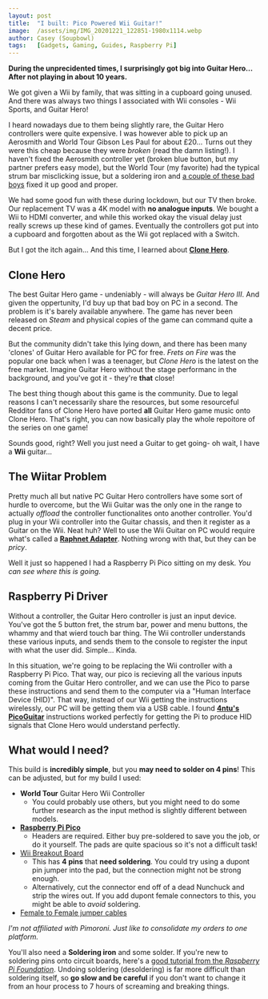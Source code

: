 ```yaml
---
layout: post
title:  "I built: Pico Powered Wii Guitar!"
image:  /assets/img/IMG_20201221_122851-1980x1114.webp
author: Casey (Soupbowl)
tags:   [Gadgets, Gaming, Guides, Raspberry Pi]
---
```


**During the unprecidented times, I surprisingly got big into Guitar Hero... After not playing in about 10 years.**

We got given a Wii by family, that was sitting in a cupboard going unused. And there was always two things I associated with Wii consoles - Wii Sports, and Guitar Hero!

I heard nowadays due to them being slightly rare, the Guitar Hero controllers were quite expensive. I was however able to pick up an Aerosmith and World Tour Gibson Les Paul for about £20... Turns out they were this cheap because they were *broken* (read the damn listing!). I haven't fixed the Aerosmith controller yet (broken blue button, but my partner prefers easy mode), but the World Tour (my favorite) had the typical strum bar misclicking issue, but a soldering iron and [a couple of these bad boys](https://www.tandyonline.com/components/switches/miniature-microswitch-with-short-lever.html) fixed it up good and proper.

We had some good fun with these during lockdown, but our TV then broke. Our replacement TV was a 4K model with **no analogue inputs**. We bought a Wii to HDMI converter, and while this worked okay the visual delay just really screws up these kind of games. Eventually the controllers got put into a cupboard and forgotten about as the Wii got replaced with a Switch.

But I got the itch again... And this time, I learned about **[Clone Hero](https://clonehero.net/)**.

## Clone Hero

The best Guitar Hero game - undeniably - will always be *Guitar Hero III*. And given the oppertunity, I'd buy up that bad boy on PC in a second. The problem is it's barely available anywhere. The game has never been released on *Steam* and physical copies of the game can command quite a decent price.

But the community didn't take this lying down, and there has been many 'clones' of Guitar Hero available for PC for free. *Frets on Fire* was the popular one back when I was a teenager, but *Clone Hero* is the latest on the free market. Imagine Guitar Hero without the stage performanc in the background, and you've got it - they're **that** close!

The best thing though about this game is the community. Due to legal reasons I can't necessarily share the resources, but some resourceful Redditor fans of Clone Hero have ported **all** Guitar Hero game music onto Clone Hero. That's right, you can now basically play the whole repoitore of the series on one game!

Sounds good, right? Well you just need a Guitar to get going- oh wait, I have a **Wii** guitar...

## The Wiitar Problem

Pretty much all but native PC Guitar Hero controllers have some sort of hurdle to overcome, but the Wii Guitar was the only one in the range to actually *offload* the controller functionalites onto another controller. You'd plug in your Wii controller into the Guitar chassis, and then it register as a Guitar on the Wii. Neat huh? Well to use the Wii Guitar on PC would require what's called a **[Raphnet Adapter](https://www.raphnet-tech.com/products/wusbmote_1player_adapter_v3/index.php)**. Nothing wrong with that, but they can be *pricy*.

Well it just so happened I had a Raspberry Pi Pico sitting on my desk. *You can see where this is going.*

## Raspberry Pi Driver

Without a controller, the Guitar Hero controller is just an input device. You've got the 5 button fret, the strum bar, power and menu buttons, the whammy and that wierd touch bar thing. The Wii controller understands these various inputs, and sends them to the console to register the input with what the user did. Simple... Kinda.

In this situation, we're going to be replacing the Wii controller with a Raspberry Pi Pico. That way, our pico is recieving all the various inputs coming from the Guitar Hero controller, and we can use the Pico to parse these instructions and send them to the computer via a "Human Interface Device (HID)". That way, instead of our Wii getting the instructions wirelessly, our PC will be getting them via a USB cable. I found **[4ntu's PicoGuitar](https://github.com/4ntsu/PicoGuitar)**
instructions worked perfectly for getting the Pi to produce HID signals that Clone Hero would understand perfectly.

## What would I need?

This build is **incredibly simple**, but you **may need to solder on 4 pins**! This can be adjusted, but for my build I used:

* **World Tour** Guitar Hero Wii Controller
  * You could probably use others, but you might need to do some further research as the input method is slightly different between models.
* **[Raspberry Pi Pico](https://shop.pimoroni.com/products/raspberry-pi-pico?variant=32402092326995)**
  * Headers are required. Either buy pre-soldered to save you the job, or do it yourself. The pads are quite spacious so it's not a difficult task!
* [Wii Breakout Board](https://shop.pimoroni.com/products/adafruit-wii-nunchuck-breakout-adapter-qwiic-stemma-qt)
  * This has **4 pins** that **need soldering**. You could try using a dupont pin jumper into the pad, but the connection might not be strong enough.
  * Alternatively, cut the connector end off of a dead Nunchuck and strip the wires out. If you add dupont female connectors to this, you might be able to *avoid* soldering.
* [Female to Female jumper cables](https://shop.pimoroni.com/products/jumper-jerky-junior?variant=1076482185)

*I'm not affiliated with Pimoroni. Just like to consolidate my orders to one platform.*

You'll also need a **Soldering iron** and some solder. If you're new to soldering pins onto circuit boards, here's a [good tutorial from the *Raspberry Pi Foundation*](https://youtu.be/8Z-2wPWGnqE). Undoing soldering (desoldering) is far more difficult than soldering itself, so **go slow and be careful** if you don't want to change it from an hour process to 7 hours of screaming and breaking things.

